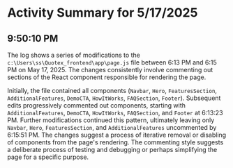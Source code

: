 # Activity Summary for 5/17/2025

## 9:50:10 PM
The log shows a series of modifications to the `c:\Users\ss\Quotex_frontend\app\page.js` file between 6:13 PM and 6:15 PM on May 17, 2025.  The changes consistently involve commenting out sections of the React component responsible for rendering the page.

Initially, the file contained all components (`Navbar`, `Hero`, `FeaturesSection`, `AdditionalFeatures`, `DemoCTA`, `HowItWorks`, `FAQSection`, `Footer`).  Subsequent edits progressively commented out components, starting with `AdditionalFeatures`, `DemoCTA`, `HowItWorks`, `FAQSection`, and `Footer` at 6:13:23 PM.  Further modifications continued this pattern, ultimately leaving only `Navbar`, `Hero`, `FeaturesSection`, and `AdditionalFeatures` uncommented by 6:15:51 PM.  The changes suggest a process of iterative removal or disabling of components from the page's rendering.  The commenting style suggests a deliberate process of testing and debugging or perhaps simplifying the page for a specific purpose.
